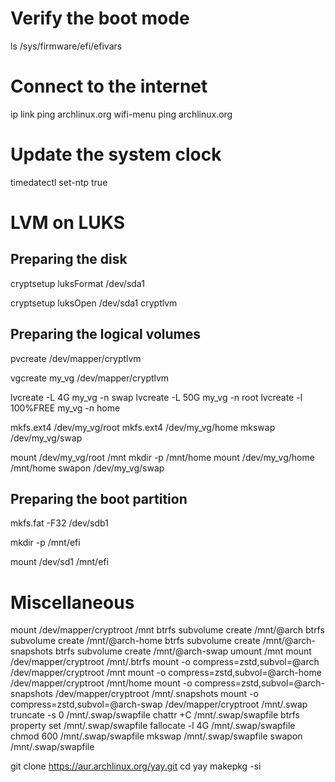 <!-- #!/usr/bin/env sh -->

# Verify the boot mode
ls /sys/firmware/efi/efivars

# Connect to the internet
ip link
ping archlinux.org
wifi-menu
ping archlinux.org

# Update the system clock
timedatectl set-ntp true

# LVM on LUKS
## Preparing the disk
cryptsetup luksFormat /dev/sda1

cryptsetup luksOpen /dev/sda1 cryptlvm

## Preparing the logical volumes
pvcreate /dev/mapper/cryptlvm

vgcreate my_vg /dev/mapper/cryptlvm

lvcreate -L 4G my_vg -n swap
lvcreate -L 50G my_vg -n root
lvcreate -l 100%FREE my_vg -n home

mkfs.ext4 /dev/my_vg/root
mkfs.ext4 /dev/my_vg/home
mkswap /dev/my_vg/swap

mount /dev/my_vg/root /mnt
mkdir -p /mnt/home
mount /dev/my_vg/home /mnt/home
swapon /dev/my_vg/swap

## Preparing the boot partition
mkfs.fat -F32 /dev/sdb1

mkdir -p /mnt/efi

mount /dev/sd1 /mnt/efi

# Miscellaneous
mount /dev/mapper/cryptroot /mnt
btrfs subvolume create /mnt/@arch
btrfs subvolume create /mnt/@arch-home
btrfs subvolume create /mnt/@arch-snapshots
btrfs subvolume create /mnt/@arch-swap
umount /mnt
mount /dev/mapper/cryptroot /mnt/.btrfs
mount -o compress=zstd,subvol=@arch /dev/mapper/cryptroot /mnt
mount -o compress=zstd,subvol=@arch-home /dev/mapper/cryptroot /mnt/home
mount -o compress=zstd,subvol=@arch-snapshots /dev/mapper/cryptroot /mnt/.snapshots
mount -o compress=zstd,subvol=@arch-swap /dev/mapper/cryptroot /mnt/.swap
truncate -s 0 /mnt/.swap/swapfile
chattr +C /mnt/.swap/swapfile
btrfs property set /mnt/.swap/swapfile
fallocate -l 4G /mnt/.swap/swapfile
chmod 600 /mnt/.swap/swapfile
mkswap /mnt/.swap/swapfile
swapon /mnt/.swap/swapfile
<!-- echo "/.swap/swapfile none swap defaults 0 0" >> /etc/fstab -->
<!-- swapoff /.swap/swapfile -->
<!-- rm -rf /.swap/swapfile -->
git clone https://aur.archlinux.org/yay.git
cd yay
makepkg -si
